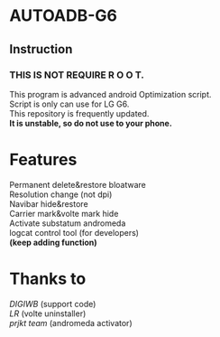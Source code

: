 # AUTOADB-G6
## Instruction  
### THIS IS NOT REQUIRE R O O T.  
  
  This program is advanced android Optimization script.  
  Script is only can use for LG G6.  
  This repository is frequently updated.  
  **It is unstable, so do not use to your phone.**   
# Features
Permanent delete&restore bloatware  
Resolution change (not dpi)  
Navibar hide&restore  
Carrier mark&volte mark hide  
Activate substatum andromeda  
logcat control tool (for developers)  
**(keep adding function)**

# Thanks to
*DIGIWB* (support code)  
*LR* (volte uninstaller)  
*prjkt team* (andromeda activator)
